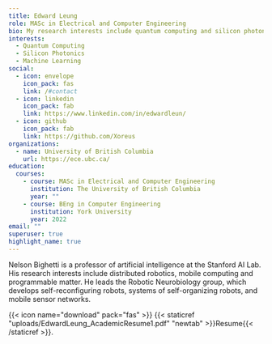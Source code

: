 ```yaml
---
title: Edward Leung
role: MASc in Electrical and Computer Engineering
bio: My research interests include quantum computing and silicon photonics.
interests:
  - Quantum Computing
  - Silicon Photonics
  - Machine Learning
social:
  - icon: envelope
    icon_pack: fas
    link: /#contact
  - icon: linkedin
    icon_pack: fab
    link: https://www.linkedin.com/in/edwardleun/
  - icon: github
    icon_pack: fab
    link: https://github.com/Xoreus
organizations:
  - name: University of British Columbia
    url: https://ece.ubc.ca/
education:
  courses:
    - course: MASc in Electrical and Computer Engineering
      institution: The University of British Columbia
      year: ""
    - course: BEng in Computer Engineering
      institution: York University
      year: 2022
email: ""
superuser: true
highlight_name: true
---
```

Nelson Bighetti is a professor of artificial intelligence at the Stanford AI Lab. His research interests include distributed robotics, mobile computing and programmable matter. He leads the Robotic Neurobiology group, which develops self-reconfiguring robots, systems of self-organizing robots, and mobile sensor networks.

{{< icon name="download" pack="fas" >}} {{< staticref "uploads/EdwardLeung_AcademicResume1.pdf" "newtab" >}}Resume{{< /staticref >}}.